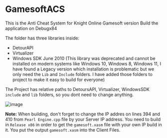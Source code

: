 # GamesoftACS
This is the Anti Cheat System for Knight Online Gamesoft version
Build the application on Debugx84

The folder has three libraries inside:
 - DetourAPI
 - Virtualizer
 - Windows SDK June 2010 (This library was deprecated and cannot be installed on modern systems like Windows 10, Windows 8, Windows 11, I have found a Legacy version which installation is problematic but we only need the `Lib` and `Include` folders. I have added those folders to project to make it easy to build for everyone)

The Project has relative paths to DetoursAPI, Virtualizer, WindowsSDK `include` and `lib` folders, so you dont need to change anything.

![image](https://user-images.githubusercontent.com/25039923/165550690-d9d0c82c-de8e-456e-a005-ef515f835db2.png)



**Note:**
When building, don't forget to change the IP addres on lines 394 and 410 from `Pearl Engine.cpp` file by your Server IP address.
You need to build in `Release x86` in order to get the `gamesoft.xasm` file with your own IP build in it.
You put the output `gamesoft.xasm` into the Client Files.
